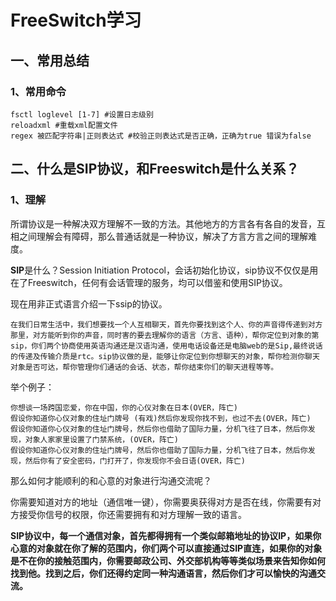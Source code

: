 # FreeSwitch学习

## 一、常用总结

### 1、常用命令

```
fsctl loglevel [1-7] #设置日志级别
reloadxml #重载xml配置文件
regex 被匹配字符串|正则表达式 #校验正则表达式是否正确，正确为true 错误为false

```



## 二、什么是SIP协议，和Freeswitch是什么关系？

### 1、理解

所谓协议是一种解决双方理解不一致的方法。其他地方的方言各有各自的发音，互相之间理解会有障碍，那么普通话就是一种协议，解决了方言方言之间的理解难度。

**SIP**是什么？Session Initiation Protocol，会话初始化协议，sip协议不仅仅是用在了Freeswitch，任何有会话管理的服务，均可以借鉴和使用SIP协议。

现在用非正式语言介绍一下ssip的协议。

```
在我们日常生活中，我们想要找一个人互相聊天，首先你要找到这个人、你的声音得传递到对方那里，对方能听到你的声音，同时害的要去理解你的语言（方言、语种），帮你定位到对象的第sip，你们两个协商使用英语沟通还是汉语沟通，使用电话设备还是电脑web的是Sip,最终说话的传递及传输介质是rtc。sip协议做的是，能够让你定位到你想聊天的对象，帮你检测你聊天对象是否可达，帮你管理你们通话的会话、状态，帮你结束你们的聊天进程等等。
```

举个例子：

```
你想谈一场跨国恋爱，你在中国，你的心仪对象在日本(OVER，阵亡)
假设你知道你心仪对象的住址门牌号 (有戏)然后你发现你找不到，也过不去(OVER，阵亡)
假设你知道你心仪对象的住址门牌号，然后你也借助了国际力量，分机飞往了日本，然后你发现，对象人家家里设置了门禁系统，(OVER，阵亡)
假设你知道你心仪对象的住址门牌号，然后你也借助了国际力量，分机飞往了日本，然后你发现，然后你有了安全密码，门打开了，你发现你不会日语(OVER，阵亡)
```

那么如何才能顺利的和心意的对象进行沟通交流呢？

你需要知道对方的地址（通信唯一键），你需要奥获得对方是否在线，你需要有对方接受你信号的权限，你还需要拥有和对方理解一致的语言。

**SIP协议中，每一个通信对象，首先都得拥有一个类似邮箱地址的协议IP，如果你心意的对象就在你了解的范围内，你们两个可以直接通过SIP直连，如果你的对象是不在你的接触范围内，你需要邮政公司、外交部机构等等类似场景来告知你如何找到他。找到之后，你们还得约定同一种沟通语言，然后你们才可以愉快的沟通交流。**



















































